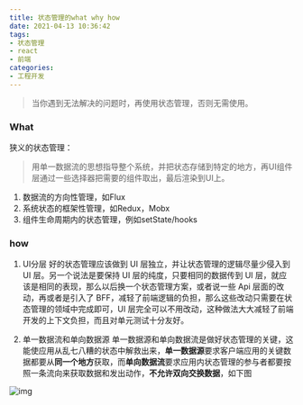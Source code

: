 ```yaml
---
title: 状态管理的what why how
date: 2021-04-13 10:36:42
tags:
- 状态管理
- react
- 前端
categories:
- 工程开发
---
```


> 当你遇到无法解决的问题时，再使用状态管理，否则无需使用。

<!--more-->

### What
狭义的状态管理：
> 用单一数据流的思想指导整个系统，并把状态存储到特定的地方，再UI组件层通过一些选择器把需要的组件取出，最后渲染到UI上。

1. 数据流的方向性管理，如Flux
2. 系统状态的框架性管理，如Redux，Mobx
3. 组件生命周期内的状态管理，例如setState/hooks

### how
1. UI分层
    好的状态管理应该做到 UI 层独立，并让状态管理的逻辑尽量少侵入到 UI 层。另一个说法是要保持 UI 层的纯度，只要相同的数据传到 UI 层，就应该是相同的表现，那么以后换一个状态管理方案，或者说一些 Api 层面的改动，再或者是引入了 BFF，减轻了前端逻辑的负担，那么这些改动只需要在状态管理的领域中完成即可，UI 层完全可以不用改动，这种做法大大减轻了前端开发的上下文负担，而且对单元测试十分友好。

2. 单一数据流和单向数据源
    单一数据源和单向数据流是做好状态管理的关键，这能使应用从乱七八糟的状态中解救出来，**单一数据源**要求客户端应用的关键数据都要从**同一个地方**获取，而**单向数据流**要求应用内状态管理的参与者都要按照一条流向来获取数据和发出动作，**不允许双向交换数据**，如下图

![img](https://pic3.zhimg.com/80/v2-9bbfc2db75b7c5690361f82e4c276066_1440w.jpg)